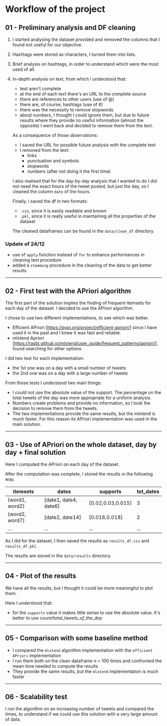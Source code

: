 # Workflow of the project

## 01 - Preliminary analysis and DF cleaning
1. I started analysing the dataset provided and removed the columns that I found not useful for our objective.
2. Hashtags were stored as characters, I turned them into lists.
3. Brief analysis on hashtags, in order to understand which were the most used of all.
4. In-depth analysis on text, from which I understood that:
    - text aren't complete
    - at the end of each text there's an URL to the complete source
    - there are references to other users (use of @)
    - there are, of course, hashtags (use of #)
    - there was the necessity to remove stopwords
    - about numbers, I thought I could ignore them, but due to future results where they provide no useful information (almost the opposite) I went back and decided to remove them from the text.

    As a consequence of those observations:
    - I saved the URL for possible future analysis with the complete text
    - I removed from the text:
        - links
        - punctuation and symbols
        - stopwords
        - numbers (after not doing it the first time) 

    I also realised that for the day-by-day analysis that I wanted to do I did not need the exact hours of the tweet posted, but just the day, so I cleaned the column `date` of the hours.

    Finally, i saved the df in two formats:
    - `.csv`, since it is easily readable and known
    - `.pkl`, since it is really useful in maintaining all the properties of the dataset

    The cleaned dataframes can be found in the `data/clean_df` directory.

### Update of 24/12
- use of `apply` function instead of `for` to enhance performances in cleaning text procedure
- added a `stemming` procedure in the cleaning of the data to get better results

---

## 02 - First test with the APriori algorithm
The first part of the solution implies the finding of frequent itemsets for each day of the dataset. I decided to use the APriori algorithm.

I chose to use two different implementations, to see which was better.
  - Efficient APriori [https://pypi.org/project/efficient-apriori/] since I have used it in the past and I knew it was fast and reliable.
  - mlxtend Apriori [https://rasbt.github.io/mlxtend/user_guide/frequent_patterns/apriori/], found searching for other options

I did two test for each implementation:
- the 1st one was on a day with a small number of tweets
- the 2nd one was on a day with a large number of tweets

From those tests I understood two main things:
- I could not use the absolute value of the support. The percentage on the total tweets of the day was more appropriate for a uniform analysis.
- Numbers create problems and provide no information, so I took the decision to remove them from the tweets.
- The two implementations provide the same results, but the mlxtend is much faster. For this reason its APriori implementation was used in the main solution.

---

## 03 - Use of APriori on the whole dataset, day by day + final solution
Here I computed the APriori on each day of the dataset. 

After the computation was complete, I stored the results in the following way.

| itemsets        | dates                 | supports            | tot_dates   |
|-----------------|-----------------------|---------------------|-------------|
| (word1, word2)  | [date1, date4, date6] | [0.02,0.03,0.015]   | 3           |
| (word2, word7)  | [date2, date14]       | [0.016,0.018]       | 2           |
| ...             | ...                   | ...                 | ...         |

As I did for the dataset, I then saved the results as `results_df.csv` and `results_df.pkl`.

The results are stored in the `data/results` directory.

---

## 04 - Plot of the results
We have all the results, but I thought it could be more meaningful to plot them.

Here I understood that:
- for the `supports` value it makes little sense to use the absolute value. It's better to use *count/total_tweets_of_the_day*

---

## 05 - Comparison with some baseline method

- I compared the `mlxtend` algorithm implementation with the `efficient APriori` implementation
- I run them both on the clean dataframe n = 100 times and confronted the mean time needed to compute the results
- They provide the same results, but the `mlxtend` implementation is much faster

---

## 06 - Scalability test

I run the algorithm on an increasing number of tweets and compared the times, to understand if we could use this solution with a very large amount of data. 


